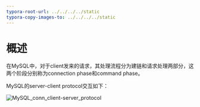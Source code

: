 ```yaml
---
typora-root-url: ../../../../static
typora-copy-images-to: ../../../../static
---
```


# 概述

在MySQL中，对于client发来的请求，其处理流程分为建链和请求处理两部分，这两个阶段分别称为connection phase和command phase。

MySQL的server-client protocol交互如下：

![MySQL_conn_client-server_protocol](/MySQL_conn_client-server_protocol.png)